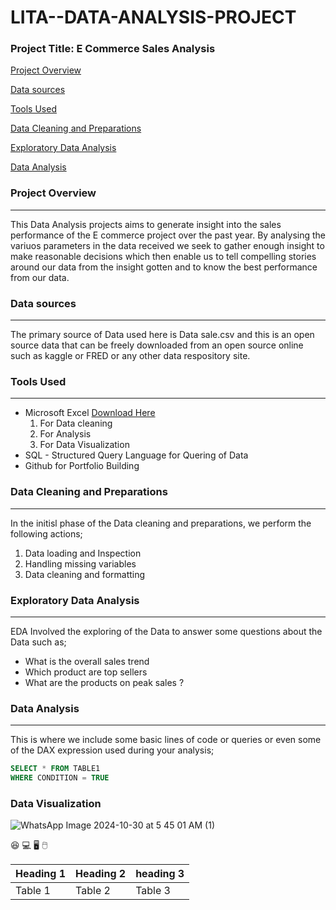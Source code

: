 # LITA--DATA-ANALYSIS-PROJECT

### Project Title: E Commerce Sales Analysis

[Project Overview](project-overview)

[Data sources](Data-sources)

[Tools Used](Tools-Used)

[Data Cleaning and Preparations](Data-Cleaning-and-Preparation)

[Exploratory Data Analysis](Exploratory-Data-Analysis)

[Data Analysis](Data-Analysis)

### Project Overview
---
This Data Analysis  projects aims to generate insight into the sales performance of
the E commerce project over the past year. By analysing the variuos parameters in 
the data received we seek to gather enough insight to make reasonable decisions
which then enable us to tell compelling stories around our data from the insight
gotten and to know the best performance from our data.

### Data sources
---
The primary source of Data used here is Data sale.csv and this is an open source                                                                                                           data that can be freely downloaded from an open source online such as                                                                                                                        kaggle or FRED or any other data respository site.

### Tools Used
---
- Microsoft Excel [Download Here](https://www.microsoft.com)
    1. For Data cleaning
    2. For Analysis
    3. For Data Visualization 
- SQL - Structured Query Language for Quering of Data
- Github for Portfolio Building

### Data Cleaning and Preparations
---
In the initisl phase of the Data cleaning and preparations, we perform the following actions;
1. Data loading and Inspection
2. Handling missing variables
3. Data cleaning and formatting

### Exploratory Data Analysis
---
EDA Involved the exploring of the Data to answer some questions about the Data such as;
- What is the overall sales trend
- Which product are top sellers
- What are the products on peak sales ?

### Data Analysis
---
This is where we include some basic lines of code or queries or even some of the DAX
expression used during your analysis;

``` SQL
SELECT * FROM TABLE1
WHERE CONDITION = TRUE
```

### Data Visualization

![WhatsApp Image 2024-10-30 at 5 45 01 AM (1)](https://github.com/user-attachments/assets/6cb398ec-c8ae-49b9-bfa1-5fa7fbe61810)

😆
💻
🖥️
🖱️

|Heading 1|Heading 2|heading 3|
|---------|---------|---------|
|Table 1|Table 2|Table 3|




